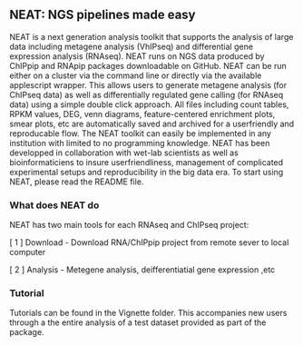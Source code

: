 ## NEAT: NGS pipelines made easy

NEAT is a next generation analysis toolkit that supports the analysis of large data including metagene analysis (VhIPseq) and differential gene expression analysis (RNAseq). 
NEAT runs on NGS data produced by ChIPpip and RNApip packages downloadable on GitHub.
NEAT can be run either on a cluster via the command line or directly via the available applescript wrapper. This allows users to generate metagene analysis (for ChIPseq data) as well as differentially regulated gene calling (for RNAseq data) using a simple double click approach. All files including count tables, RPKM values, DEG, venn diagrams, feature-centered enrichment plots, smear plots, etc are automatically saved and archived for a userfriendly and reproducable flow. 
The NEAT toolkit can easily be implemented in any institution with limited to no programming knowledge.
NEAT has been developped in collaboration with wet-lab scientists as well as bioinformaticiens to insure userfriendliness, management of complicated experimental setups and reproducibility in the big data era.
To start using NEAT, please read the README file.


### What does NEAT do
NEAT has two main tools for each RNAseq and ChIPseq project:

[ 1 ]       Download  -  Download RNA/ChIPpip project from remote sever to local computer

[ 2 ]       Analysis  -  Metegene analysis, deifferentiatial gene expression ,etc


### Tutorial
Tutorials can be found in the Vignette folder. This accompanies new users through a the entire analysis of a test dataset provided as part of the package.

